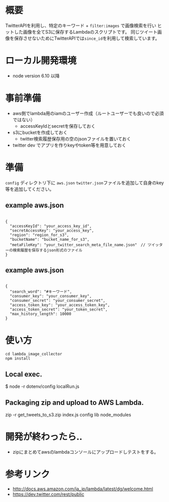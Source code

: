 # 概要

TwitterAPIを利用し、特定のキーワード + `filter:images` で画像検索を行い
ヒットした画像を全てS3に保存するLambdaのスクリプトです。
同じツイート画像を保存させないためにTwitterAPIでは`since_id`を利用して検索しています。

# ローカル開発環境

* node version 6.10 以降

# 事前準備

* aws側でlambda用のiamのユーザー作成（ルートユーザーでも良いので必須ではない）
  * accessKeyIdとsecretを保存しておく
* s3にbucketを作成しておく
  * twitter検索履歴保存用の空のjsonファイルを置いておく
* twitter dev でアプリを作りkeyやtoken等を用意しておく


# 準備

`config` ディレクトリ下に `aws.json` `twitter.json`ファイルを追加して自身のkey等を追加してください。


## example aws.json
```:json

{
  "accessKeyId": "your_access_key_id",
  "secretAccessKey": "your_access_key",
  "region": "region_for_s3",
  "bucketName": "bucket_name_for_s3",
  "metaFileKey": "your_twitter_search_meta_file_name.json"　// ツイッターの検索履歴を保存するjson形式のファイル
}

```

## example aws.json
```:json

{
  "search_word": "#キーワード",
  "consumer_key": "your_consumer_key",
  "consumer_secret": "your_consumer_secret",
  "access_token_key": "your_access_token_key",
  "access_token_secret": "your_token_secret",
  "max_history_length": 10000
}

```


# 使い方

```
cd lambda_image_collector
npm install

```

## Local exec.

$ node -r dotenv/config localRun.js

## Packaging zip and upload to AWS Lambda.

zip -r get_tweets_to_s3.zip index.js config lib node_modules

# 開発が終わったら..

* zipにまとめてawsのlambdaコンソールにアップロードしテストをする。

# 参考リンク

* http://docs.aws.amazon.com/ja_jp/lambda/latest/dg/welcome.html
* https://dev.twitter.com/rest/public